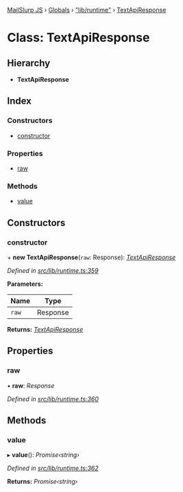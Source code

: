 [MailSlurp JS](../README.md) › [Globals](../globals.md) › ["lib/runtime"](../modules/_lib_runtime_.md) › [TextApiResponse](_lib_runtime_.textapiresponse.md)

# Class: TextApiResponse

## Hierarchy

* **TextApiResponse**

## Index

### Constructors

* [constructor](_lib_runtime_.textapiresponse.md#constructor)

### Properties

* [raw](_lib_runtime_.textapiresponse.md#raw)

### Methods

* [value](_lib_runtime_.textapiresponse.md#value)

## Constructors

###  constructor

\+ **new TextApiResponse**(`raw`: Response): *[TextApiResponse](_lib_runtime_.textapiresponse.md)*

*Defined in [src/lib/runtime.ts:359](https://github.com/mailslurp/mailslurp-client-ts-js/blob/fc9510a/src/lib/runtime.ts#L359)*

**Parameters:**

Name | Type |
------ | ------ |
`raw` | Response |

**Returns:** *[TextApiResponse](_lib_runtime_.textapiresponse.md)*

## Properties

###  raw

• **raw**: *Response*

*Defined in [src/lib/runtime.ts:360](https://github.com/mailslurp/mailslurp-client-ts-js/blob/fc9510a/src/lib/runtime.ts#L360)*

## Methods

###  value

▸ **value**(): *Promise‹string›*

*Defined in [src/lib/runtime.ts:362](https://github.com/mailslurp/mailslurp-client-ts-js/blob/fc9510a/src/lib/runtime.ts#L362)*

**Returns:** *Promise‹string›*
